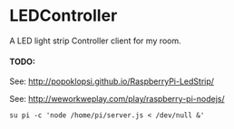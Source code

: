 # LEDController
A LED light strip Controller client for my room.

#### TODO:

See: http://popoklopsi.github.io/RaspberryPi-LedStrip/

See: http://weworkweplay.com/play/raspberry-pi-nodejs/

```su pi -c 'node /home/pi/server.js < /dev/null &'```

